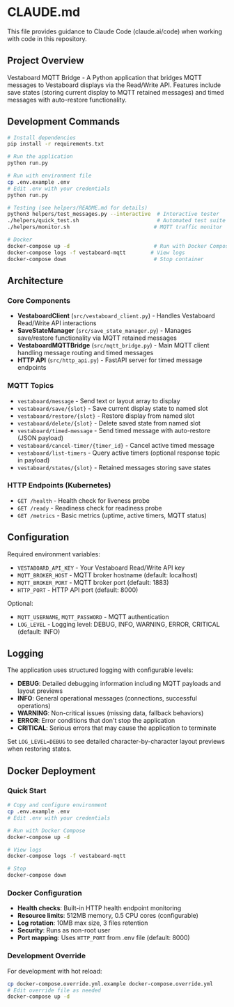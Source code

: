 # CLAUDE.md

This file provides guidance to Claude Code (claude.ai/code) when working with code in this repository.

## Project Overview

Vestaboard MQTT Bridge - A Python application that bridges MQTT messages to Vestaboard displays via the Read/Write API. Features include save states (storing current display to MQTT retained messages) and timed messages with auto-restore functionality.

## Development Commands

```bash
# Install dependencies
pip install -r requirements.txt

# Run the application
python run.py

# Run with environment file
cp .env.example .env
# Edit .env with your credentials
python run.py

# Testing (see helpers/README.md for details)
python3 helpers/test_messages.py --interactive  # Interactive tester
./helpers/quick_test.sh                         # Automated test suite
./helpers/monitor.sh                           # MQTT traffic monitor

# Docker
docker-compose up -d                           # Run with Docker Compose
docker-compose logs -f vestaboard-mqtt        # View logs
docker-compose down                            # Stop container
```

## Architecture

### Core Components

- **VestaboardClient** (`src/vestaboard_client.py`) - Handles Vestaboard Read/Write API interactions
- **SaveStateManager** (`src/save_state_manager.py`) - Manages save/restore functionality via MQTT retained messages
- **VestaboardMQTTBridge** (`src/mqtt_bridge.py`) - Main MQTT client handling message routing and timed messages
- **HTTP API** (`src/http_api.py`) - FastAPI server for timed message endpoints

### MQTT Topics

- `vestaboard/message` - Send text or layout array to display
- `vestaboard/save/{slot}` - Save current display state to named slot  
- `vestaboard/restore/{slot}` - Restore display from named slot
- `vestaboard/delete/{slot}` - Delete saved state from named slot
- `vestaboard/timed-message` - Send timed message with auto-restore (JSON payload)
- `vestaboard/cancel-timer/{timer_id}` - Cancel active timed message
- `vestaboard/list-timers` - Query active timers (optional response topic in payload)
- `vestaboard/states/{slot}` - Retained messages storing save states

### HTTP Endpoints (Kubernetes)

- `GET /health` - Health check for liveness probe
- `GET /ready` - Readiness check for readiness probe  
- `GET /metrics` - Basic metrics (uptime, active timers, MQTT status)

## Configuration

Required environment variables:
- `VESTABOARD_API_KEY` - Your Vestaboard Read/Write API key
- `MQTT_BROKER_HOST` - MQTT broker hostname (default: localhost)
- `MQTT_BROKER_PORT` - MQTT broker port (default: 1883)
- `HTTP_PORT` - HTTP API port (default: 8000)

Optional:
- `MQTT_USERNAME`, `MQTT_PASSWORD` - MQTT authentication
- `LOG_LEVEL` - Logging level: DEBUG, INFO, WARNING, ERROR, CRITICAL (default: INFO)

## Logging

The application uses structured logging with configurable levels:
- **DEBUG**: Detailed debugging information including MQTT payloads and layout previews
- **INFO**: General operational messages (connections, successful operations)
- **WARNING**: Non-critical issues (missing data, fallback behaviors)
- **ERROR**: Error conditions that don't stop the application
- **CRITICAL**: Serious errors that may cause the application to terminate

Set `LOG_LEVEL=DEBUG` to see detailed character-by-character layout previews when restoring states.

## Docker Deployment

### Quick Start
```bash
# Copy and configure environment
cp .env.example .env
# Edit .env with your credentials

# Run with Docker Compose
docker-compose up -d

# View logs
docker-compose logs -f vestaboard-mqtt

# Stop
docker-compose down
```

### Docker Configuration
- **Health checks**: Built-in HTTP health endpoint monitoring
- **Resource limits**: 512MB memory, 0.5 CPU cores (configurable)
- **Log rotation**: 10MB max size, 3 files retention
- **Security**: Runs as non-root user
- **Port mapping**: Uses `HTTP_PORT` from .env file (default: 8000)

### Development Override
For development with hot reload:
```bash
cp docker-compose.override.yml.example docker-compose.override.yml
# Edit override file as needed
docker-compose up -d
```